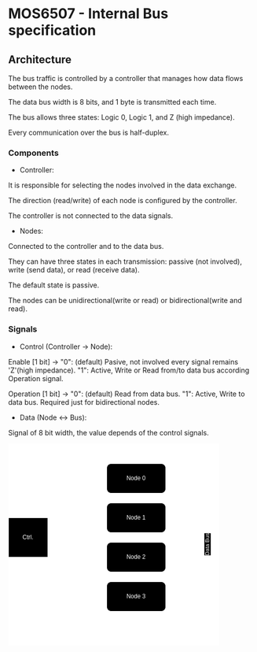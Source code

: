 
# MOS6507 - Internal Bus specification
<link rel="stylesheet" type="text/css" href="/css/style.css">


## Architecture

The bus traffic is controlled by a controller that manages how data flows between the nodes.

The data bus width is 8 bits, and 1 byte is transmitted each time.

The bus allows three states: Logic 0, Logic 1, and Z (high impedance).

Every communication over the bus is half-duplex.


### Components

- Controller:

It is responsible for selecting the nodes involved in the data exchange.

The direction (read/write) of each node is configured by the controller.

The controller is not connected to the data signals.

- Nodes:

Connected to the controller and to the data bus.

They can have three states in each transmission: passive (not involved), write (send data), or read (receive data).

The default state is passive.

The nodes can be unidirectional(write or read) or bidirectional(write and read).

### Signals

- Control (Controller -> Node):

Enable [1 bit] -> "0": (default) Pasive, not involved every signal remains 'Z'(high impedance). "1": Active, Write or Read from/to data bus according Operation signal.

Operation [1 bit] -> "0": (default) Read from data bus. "1": Active, Write to data bus. Required just for bidirectional nodes.

- Data (Node <-> Bus):

Signal of 8 bit width, the value depends of the control signals.

![bus example](/assets/busex.png)
